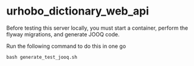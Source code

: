 # urhobo_dictionary_web_api

Before testing this server locally, you must start a container, perform the flyway migrations, and generate JOOQ code.

Run the following command to do this in one go

```shell
bash generate_test_jooq.sh
```